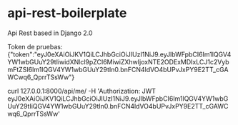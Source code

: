 # api-rest-boilerplate
Api Rest based in Django 2.0

Token de pruebas: {"token":"eyJ0eXAiOiJKV1QiLCJhbGciOiJIUzI1NiJ9.eyJlbWFpbCI6Im1lQGV4YW1wbGUuY29tIiwidXNlcl9pZCI6MiwiZXhwIjoxNTE2ODExMDIxLCJ1c2VybmFtZSI6Im1lQGV4YW1wbGUuY29tIn0.bnFCN4ldVO4bUPvJxPY9E2TT_cGAWCwq6_QprrTSsWw"}



curl 127.0.0.1:8000/api/me/ -H 'Authorization: JWT eyJ0eXAiOiJKV1QiLCJhbGciOiJIUzI1NiJ9.eyJlbWFpbCI6Im1lQGV4YW1wbGUuY29tIiQGV4YW1wbGUuY29tIn0.bnFCN4ldVO4bUPvJxPY9E2TT_cGAWCwq6_QprrTSsWw'
